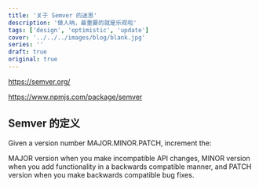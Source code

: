 ```yaml
---
title: '关于 Semver 的迷思'
description: '做人呐，最重要的就是乐观啦'
tags: ['design', 'optimistic', 'update']
cover: '../../../images/blog/blank.jpg'
series: ''
draft: true
original: true
---
```


https://semver.org/

https://www.npmjs.com/package/semver

## Semver 的定义
Given a version number MAJOR.MINOR.PATCH, increment the:

MAJOR version when you make incompatible API changes,
MINOR version when you add functionality in a backwards compatible manner, and
PATCH version when you make backwards compatible bug fixes.
